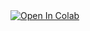 <a href="https://colab.research.google.com/github/Udomsak-Putthasri/BADS7105-CRM-Analytics/blob/main/Homework%2006%20-%20Customer%20Segmentation/Customer%20Segmentation.ipynb">
  <img src="https://colab.research.google.com/assets/colab-badge.svg" alt="Open In Colab"/>
</a>

